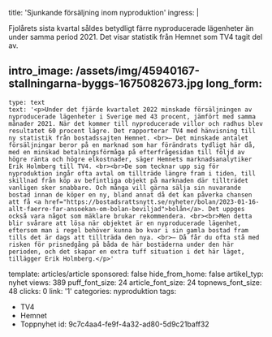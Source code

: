 title: 'Sjunkande försäljning inom nyproduktion'
ingress: |
  <p>Fjolårets sista kvartal såldes betydligt färre nyproducerade lägenheter än under samma period 2021. Det visar statistik från Hemnet som TV4 tagit del av.
  </p>
  
intro_image: /assets/img/45940167-stallningarna-byggs-1675082673.jpg
long_form:
  -
    type: text
    text: '<p>Under det fjärde kvartalet 2022 minskade försäljningen av nyproducerade lägenheter i Sverige med 43 procent, jämfört med samma månader 2021. När det kommer till nyproducerade villor och radhus blev resultatet 60 procent lägre. Det rapporterar TV4 med hänvisning till ny statistik från bostadssajten Hemnet. <br>– Det minskade antalet försäljningar beror på en marknad som har förändrats tydligt här då, med en minskad betalningsförmåga på efterfrågesidan till följd av högre ränta och högre elkostnader, säger Hemnets marknadsanalytiker Erik Holmberg till TV4. <br><br>De som tecknar upp sig för nyproduktion ingår ofta avtal om tillträde längre fram i tiden, till skillnad från köp av befintliga objekt på marknaden där tillträdet vanligen sker snabbare. Och många vill gärna sälja sin nuvarande bostad innan de köper en ny, bland annat då det kan påverka chansen att få <a href="https://bostadsrattsnytt.se/nyheter/bolan/2023-01-16-allt-faerre-far-ansoekan-om-bolan-beviljad">bolån</a>. Det uppges också vara något som mäklare brukar rekommendera. <br><br>Men detta blir svårare att lösa när objektet är en nyproducerade lägenhet, eftersom man i regel behöver kunna bo kvar i sin gamla bostad fram tills det är dags att tillträda den nya. <br>– Då får du ofta stå med risken för prisnedgång på båda de här bostäderna under den här perioden, och det skapar en extra tuff situation i det här läget, tillägger Erik Holmberg.</p>'
template: articles/article
sponsored: false
hide_from_home: false
artikel_typ: nyhet
views: 389
puff_font_size: 24
article_font_size: 24
topnews_font_size: 48
clicks: 0
link: '1'
categories: nyproduktion
tags:
  - TV4
  - Hemnet
  - Toppnyhet
id: 9c7c4aa4-fe9f-4a32-ad80-5d9c21baff32
